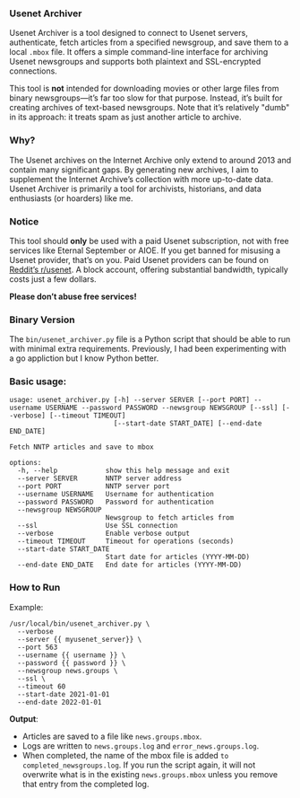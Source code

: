 ### Usenet Archiver

Usenet Archiver is a tool designed to connect to Usenet servers, authenticate, fetch articles from a specified newsgroup, and save them to a local `.mbox` file. It offers a simple command-line interface for archiving Usenet newsgroups and supports both plaintext and SSL-encrypted connections.

This tool is **not** intended for downloading movies or other large files from binary newsgroups—it’s far too slow for that purpose. Instead, it’s built for creating archives of text-based newsgroups. Note that it’s relatively "dumb" in its approach: it treats spam as just another article to archive.

### Why?

The Usenet archives on the Internet Archive only extend to around 2013 and contain many significant gaps. By generating new archives, I aim to supplement the Internet Archive’s collection with more up-to-date data. Usenet Archiver is primarily a tool for archivists, historians, and data enthusiasts (or hoarders) like me.

### Notice

This tool should **only** be used with a paid Usenet subscription, not with free services like Eternal September or AIOE. If you get banned for misusing a Usenet provider, that’s on you. Paid Usenet providers can be found on [Reddit’s r/usenet](https://www.reddit.com/r/usenet/). A block account, offering substantial bandwidth, typically costs just a few dollars.

**Please don’t abuse free services!**

### Binary Version

The `bin/usenet_archiver.py` file is a Python script that should be able to run with minimal extra requirements. Previously, I had been experimenting with a go appliction but I know Python better.

### Basic usage:

```
usage: usenet_archiver.py [-h] --server SERVER [--port PORT] --username USERNAME --password PASSWORD --newsgroup NEWSGROUP [--ssl] [--verbose] [--timeout TIMEOUT]
                          [--start-date START_DATE] [--end-date END_DATE]

Fetch NNTP articles and save to mbox

options:
  -h, --help            show this help message and exit
  --server SERVER       NNTP server address
  --port PORT           NNTP server port
  --username USERNAME   Username for authentication
  --password PASSWORD   Password for authentication
  --newsgroup NEWSGROUP
                        Newsgroup to fetch articles from
  --ssl                 Use SSL connection
  --verbose             Enable verbose output
  --timeout TIMEOUT     Timeout for operations (seconds)
  --start-date START_DATE
                        Start date for articles (YYYY-MM-DD)
  --end-date END_DATE   End date for articles (YYYY-MM-DD)
```

### How to Run

Example:

```
/usr/local/bin/usenet_archiver.py \
  --verbose
  --server {{ myusenet_server}} \
  --port 563 
  --username {{ username }} \
  --password {{ password }} \
  --newsgroup news.groups \
  --ssl \
  --timeout 60
  --start-date 2021-01-01
  --end-date 2022-01-01
```

**Output**:
   - Articles are saved to a file like `news.groups.mbox`.
   - Logs are written to `news.groups.log` and `error_news.groups.log`.
   - When completed, the name of the mbox file is added `to completed_newsgroups.log`. If you run the script again, it will not overwrite what is in the existing `news.groups.mbox` unless you remove that entry from the completed log.


